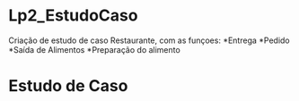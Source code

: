 # Lp2_EstudoCaso
   Criação de estudo de caso Restaurante, com as funçoes: 
   *Entrega
   *Pedido
   *Saída de Alimentos
   *Preparação do alimento
# Estudo de Caso
